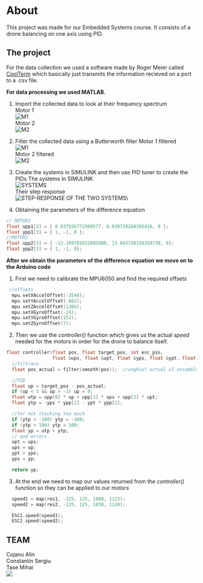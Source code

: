 # About

This project was made for our Embedded Systems course. It consists of a drone balancing on one axis using PID.

## The project

For the data collection we used a software made by Roger Meier called [CoolTerm](https://freeware.the-meiers.org/) which basically just transmits the information recieved on a port to a .csv file. 

**For data processing we used MATLAB.** 
1. Import the collected data to look at their frequency spectrum \
Motor 1\
![M1](matlab-main/figures/m1.jpg) \
Motor 2\
![M2](matlab-main/figures/m2.jpg)

2. Filter the collected data using a Butterworth filter
Motor 1 filtered\
![M1](matlab-main/figures/filtered_m1.jpg) \
Motor 2 filtered\
![M2](matlab-main/figures/filtered_m2.jpg)

3. Create the systems in SIMULINK and then use PID tuner to create the PIDs
The systems in SIMULINK\
![SYSTEMS](matlab-main/figures/systems.jpg)\
Their step response\
![STEP-RESPONSE OF THE TWO SYSTEMS](matlab-main/figures/step_response.png)\

4. Obtaining the parameters of the difference equation
```cpp
// MOTOR1
float upp1[3] = { 0.037556772508577, 0.030728268395416, 0 };
float ypp1[3] = { 1, -1, 0 };
//MOTOR2
float upp2[3] = { -13.100701652605988, 13.043720316359739, 0};
float ypp2[3] = { 1, -1, 0};
```

**After we obtain the parameters of the difference equation we move on to the Arduino code**
1. First we need to calibrate the MPU6050 and find the required offsets
```cpp
 //offsets
  mpu.setXAccelOffset(-3548);
  mpu.setYAccelOffset(-662);
  mpu.setZAccelOffset(1304);
  mpu.setXGyroOffset(-24);
  mpu.setYGyroOffset(152);
  mpu.setZGyroOffset(7);
```
2. Then we use  the *controller()* function  which gives us the actual *speed* needed for the motors in order for the drone to balance itself.
```cpp
float controller(float pos, float target_pos, int esc_pin,
                 float &ups, float &upt, float &yps, float &ypt, float upp[], float ypp[]) {
  //filtrare
  float pos_actual = filter(smooth(pos));  //unghiul actual al ansamblului

  //PID
  float up = target_pos - pos_actual;
  if (up < 3 && up > -3) up = 0;
  float utp = upp[0] * up + upp[1] * ups + upp[2] * upt;
  float ytp = -yps * ypp[1] - ypt * ypp[2];

  //for not stacking too much
  if (ytp < -100) ytp = -100;
  if (ytp > 100) ytp = 100;
  float yp = utp + ytp;
  // and errors
  upt = ups;
  ups = up;
  ypt = yps;
  yps = yp;

  return yp;

```
3. At the end we need to map our values returned from the *controller()* function so they can be applied to our motors
```cpp
  speed1 = map(res1, -125, 125, 1080, 1123);
  speed2 = map(res2, -125, 125, 1030, 1130);

  ESC1.speed(speed1);
  ESC2.speed(speed2);
```

## TEAM
Cojanu Alin\
Constantin Sergiu\
Tase Mihai\
![](img/drone.jpg)
